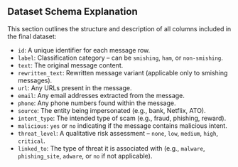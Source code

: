 ## Dataset Schema Explanation

This section outlines the structure and description of all columns included in the final dataset:

- `id`: A unique identifier for each message row.
- `label`: Classification category – can be `smishing`, `ham`, or `non-smishing`.
- `text`: The original message content.
- `rewritten_text`: Rewritten message variant (applicable only to smishing messages).
- `url`: Any URLs present in the message.
- `email`: Any email addresses extracted from the message.
- `phone`: Any phone numbers found within the message.
- `source`: The entity being impersonated (e.g., bank, Netflix, ATO).
- `intent_type`: The intended type of scam (e.g., fraud, phishing, reward).
- `malicious`: `yes` or `no` indicating if the message contains malicious intent.
- `threat_level`: A qualitative risk assessment – `none`, `low`, `medium`, `high`, `critical`.
- `linked_to`: The type of threat it is associated with (e.g., `malware`, `phishing_site`, `adware`, or `no` if not applicable).
